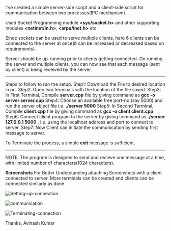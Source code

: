 I've created a simple server-side script and a client-side script for communication between two processes(IPC mechanism).

Used Socket Programming module **<sys/socket.h>**
and other supporting modules **<netinet/in.h>**, **<arpa/inet.h>** etc

Since sockets can be used to serve multiple clients, here 6 clients can be connected to the server at once(it can be increased or decreased based on requirements).

Server should be up-running prior to clients getting connected.
On running the server and multiple clients, you can now see that each message (sent by client) is being received by the server.


______________________________________
Steps to follow to run the setup.
    Step1: Download the File to desired location in pc.
    Step2: Open two terminals with the location of the file saved.
    Step3: In First Terminal, Compile **server.cpp** file by giving command as **gcc -o server server.cpp**
    Step4: Choose an available free port-no (say 5000) and run the server object file i.e. **./server 5000**
    Step5: In Second Terminal, Compile **client.cpp** file by giving command as **gcc -o client client.cpp**
    Step6: Connect client program to the server by giving command as **./server 127.0.0.1 5000** , i.e. using the localhost address and port to connect to server.
    Step7: Now Client can Initiate the communication by sending first message to server.
    
To Terminate the process, a simple **exit** message is sufficient.
______________________________________

NOTE: The program is designed to send and recieve one message at a time, with limited number of characters(1024 characters).

**Screenshots**
For Better Understanding attaching Screenshots with a client connected to server.
More terminals can be created and clients can be connected similarly as done.

![Setting-up-connection]()

![communication]()

![Terminating-connection]()

Thanks,
Avinash Kumar